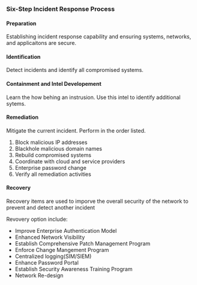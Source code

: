 ### Six-Step Incident Response Process

#### Preparation  
Establishing incident response capability and ensuring systems, networks, and applicaitons are secure.

#### Identification
Detect incidents and identify all compromised systems.

#### Containment and Intel Developement
Learn the how behing an instrusion. Use this intel to identify additional sytems.

#### Remediation
Mitigate the current incident. Perform in the order listed.  

1. Block malicious IP addresses
2. Blackhole malicious domain names
3. Rebuild compromised systems
4. Coordinate with cloud and service providers
5. Enterprise password change
6. Verify all remediation activities  

#### Recovery
Recovery items are used to imporve the overall security of the network to prevent and detect another incident  

Revovery option include:  
* Improve Enterprise Authentication Model
* Enhanced Network Visibility
* Establish Comprehensive Patch Management Program
* Enforce Change Mangement Program
* Centralized logging(SIM/SIEM)
* Enhance Password Portal
* Establish Security Awareness Training Program
* Network Re-design
